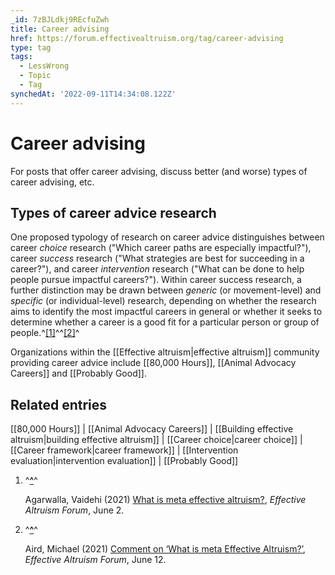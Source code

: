 ```yaml
---
_id: 7zBJLdkj9REcfuZwh
title: Career advising
href: https://forum.effectivealtruism.org/tag/career-advising
type: tag
tags:
  - LessWrong
  - Topic
  - Tag
synchedAt: '2022-09-11T14:34:08.122Z'
---
```

# Career advising

For posts that offer career advising, discuss better (and worse) types of career advising, etc.

Types of career advice research
-------------------------------

One proposed typology of research on career advice distinguishes between career *choice* research ("Which career paths are especially impactful?"), career *success* research ("What strategies are best for succeeding in a career?"), and career *intervention* research ("What can be done to help people pursue impactful careers?"). Within career success research, a further distinction may be drawn between *generic* (or movement-level) and *specific* (or individual-level) research, depending on whether the research aims to identify the most impactful careers in general or whether it seeks to determine whether a career is a good fit for a particular person or group of people.^[\[1\]](#fnv3netmmua8c)^^[\[2\]](#fnwn9drmvw7ml)^

Organizations within the [[Effective altruism|effective altruism]] community providing career advice include [[80,000 Hours]], [[Animal Advocacy Careers]] and [[Probably Good]].

Related entries
---------------

[[80,000 Hours]] | [[Animal Advocacy Careers]] | [[Building effective altruism|building effective altruism]] | [[Career choice|career choice]] | [[Career framework|career framework]] | [[Intervention evaluation|intervention evaluation]] | [[Probably Good]]

1.  ^**[^](#fnrefv3netmmua8c)**^
    
    Agarwalla, Vaidehi (2021) [What is meta effective altruism?](https://forum.effectivealtruism.org/posts/Wx7LuMHbhABrtYrv9/what-is-meta-effective-altruism), *Effective Altruism Forum*, June 2.
    
2.  ^**[^](#fnrefwn9drmvw7ml)**^
    
    Aird, Michael (2021) [Comment on ‘What is meta Effective Altruism?’](https://forum.effectivealtruism.org/posts/Wx7LuMHbhABrtYrv9/what-is-meta-effective-altruism), *Effective Altruism Forum*, June 12.